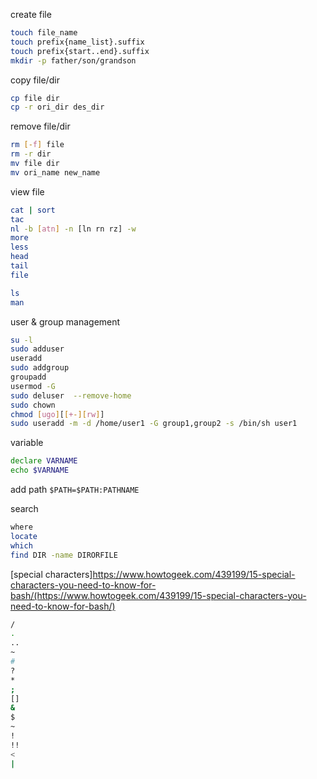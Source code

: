 create file
```sh
touch file_name
touch prefix{name_list}.suffix
touch prefix{start..end}.suffix
mkdir -p father/son/grandson
```

copy file/dir
```sh
cp file dir
cp -r ori_dir des_dir
```

remove file/dir
```sh
rm [-f] file
rm -r dir
mv file dir
mv ori_name new_name
```

view file
```sh
cat | sort
tac
nl -b [atn] -n [ln rn rz] -w
more
less
head
tail
file

ls
man
```

user & group management
```sh
su -l
sudo adduser
useradd
sudo addgroup
groupadd
usermod -G
sudo deluser  --remove-home
sudo chown
chmod [ugo][[+-][rw]]
sudo useradd -m -d /home/user1 -G group1,group2 -s /bin/sh user1
```

variable
```sh
declare VARNAME
echo $VARNAME
```

add path
`$PATH=$PATH:PATHNAME`

search
```sh
where
locate
which
find DIR -name DIRORFILE
```

[special characters]https://www.howtogeek.com/439199/15-special-characters-you-need-to-know-for-bash/(https://www.howtogeek.com/439199/15-special-characters-you-need-to-know-for-bash/)
```sh
/
.
..
~
#
?
*
;
[]
&
$
~
!
!!
<
|

```
